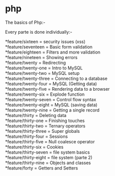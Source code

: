 # php
The basics of Php:-

Every parte is done individually:-

*feature/sixteen = security issues (xss) <br/>
*feature/seventeen = Basic form validation <br/>
*feature/eighteen = Filters and more validation <br/>
*feature/nineteen = Showing errors <br/>
*feature/twenty = Redirecting <br/>
*feature/twenty-one = Intro to MySQL <br/>
*feature/twenty-two = MySQL setup <br/>
*feature/twenty-three = Connecting to a database <br/>
*feature/twenty-four = MySQL (Getting data) <br/>
*feature/twenty-five = Rendering data to a browser <br/>
*feature/twenty-six = Explode function <br/>
*feature/twenty-seven = Control flow syntax <br/>
*feature/twenty-eight = MySQL (saving data) <br/>
*feature/twenty-nine = Getting a single record <br/>
*feature/thirty = Deleting data <br/>
*feature/thirty-one = Finishing touches <br/>
*feature/thirty-two = Ternary operators <br/>
*feature/thirty-three = Super globals <br/>
*feature/thirty-four = Sessions <br/>
*feature/thirty-five = Null coalesce operator <br/>
*feature/thirty-six = Cookies <br/>
*feature/thirty-seven = file system basics <br/>
*feature/thirty-eight = file system (parte 2) <br/>
*feature/thirty-nine = Objects and classes <br/>
*feature/forty = Getters and Setters <br/>